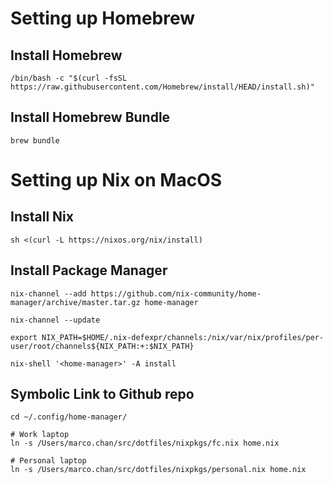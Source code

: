 # Setting up Homebrew

## Install Homebrew
```
/bin/bash -c "$(curl -fsSL https://raw.githubusercontent.com/Homebrew/install/HEAD/install.sh)"
```

## Install Homebrew Bundle
```
brew bundle
```

# Setting up Nix on MacOS
## Install Nix
```
sh <(curl -L https://nixos.org/nix/install)
```

## Install Package Manager
```
nix-channel --add https://github.com/nix-community/home-manager/archive/master.tar.gz home-manager

nix-channel --update

export NIX_PATH=$HOME/.nix-defexpr/channels:/nix/var/nix/profiles/per-user/root/channels${NIX_PATH:+:$NIX_PATH}

nix-shell '<home-manager>' -A install
```

## Symbolic Link to Github repo
```
cd ~/.config/home-manager/

# Work laptop
ln -s /Users/marco.chan/src/dotfiles/nixpkgs/fc.nix home.nix

# Personal laptop
ln -s /Users/marco.chan/src/dotfiles/nixpkgs/personal.nix home.nix
```

